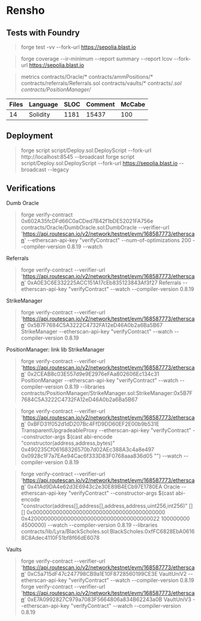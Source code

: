 # Rensho

## Tests with Foundry

> forge test -vv --fork-url https://sepolia.blast.io

> forge coverage --ir-minimum --report summary --report lcov --fork-url https://sepolia.blast.io

> metrics contracts/Oracle/* contracts/ammPositions/* contracts/referrals/Referrals.sol  contracts/vaults/* contracts/*.sol contracts/PositionManager/*


|Files|                      Language|       SLOC|Comment|McCabe|
|-----|------------------------------|-----------|-------|------|
|   14|                      Solidity|       1181|  15437|   100|


## Deployment

> forge script script/Deploy.sol:DeployScript --fork-url http://localhost:8545 --broadcast
> forge script script/Deploy.sol:DeployScript --fork-url https://sepolia.blast.io --broadcast --legacy


## Verifications

Dumb Oracle
> forge verify-contract 0x602A35fcDFd66C0aCDed7B42f1bDE52021FA756e contracts/Oracle/DumbOracle.sol:DumbOracle --verifier-url 'https://api.routescan.io/v2/network/testnet/evm/168587773/etherscan' --etherscan-api-key "verifyContract" --num-of-optimizations 200 --compiler-version 0.8.19  --watch

Referrals
> forge verify-contract --verifier-url 'https://api.routescan.io/v2/network/testnet/evm/168587773/etherscan' 0xA0E3C6E332225ACC151A17cEb835123843Af3f27 Referrals --etherscan-api-key "verifyContract" --watch --compiler-version 0.8.19 

StrikeManager
> forge verify-contract --verifier-url 'https://api.routescan.io/v2/network/testnet/evm/168587773/etherscan' 0x5B7F7684C5A3222C4732FA12eD46A0b2a6Ba5B67 StrikeManager --etherscan-api-key "verifyContract" --watch --compiler-version 0.8.19 

PositionManager: link lib StrikeManager
> forge verify-contract --verifier-url 'https://api.routescan.io/v2/network/testnet/evm/168587773/etherscan' 0x2CEAB8c03E557d9e9E2976eFAa802606Ec134c31 PositionManager --etherscan-api-key "verifyContract" --watch --compiler-version 0.8.19 --libraries contracts/PositionManager/StrikeManager.sol:StrikeManager:0x5B7F7684C5A3222C4732FA12eD46A0b2a6Ba5B67

> forge verify-contract --verifier-url 'https://api.routescan.io/v2/network/testnet/evm/168587773/etherscan' 0xBFD31f052d1dD207Bc4FfD9DD60EF2E00b9b531E TransparentUpgradeableProxy --etherscan-api-key "verifyContract" --constructor-args $(cast abi-encode "constructor(address,address,bytes)" 0x490235Cf06168326570b7d02AEc388A3c4a8e497 0x0928c1F7a7EAe94Cac6f333D83F0768aaa836d05 "") --watch --compiler-version 0.8.19

> forge verify-contract --verifier-url 'https://api.routescan.io/v2/network/testnet/evm/168587773/etherscan' 0x41Ad9DA4e62d3E6943c2e30E89B4ECb97E1780EA Oracle --etherscan-api-key "verifyContract" --constructor-args $(cast abi-encode "constructor(address[],address[],address,address,uint256,int256)" [] [] 0x0000000000000000000000000000000000000000 0x4200000000000000000000000000000000000022 100000000 4500000) --watch --compiler-version 0.8.19 --libraries contracts/lib/Lyra/BlackScholes.sol:BlackScholes:0xfFC6828EbA06168C8Adec4110F51bf8f66dE6078

Vaults
> forge verify-contract --verifier-url 'https://api.routescan.io/v2/network/testnet/evm/168587773/etherscan' 0xC5a715dF47c247798CB9a1E10F8728560199CE3E VaultUniV2 --etherscan-api-key "verifyContract" --watch --compiler-version 0.8.19 
> forge verify-contract --verifier-url 'https://api.routescan.io/v2/network/testnet/evm/168587773/etherscan' 0xE7A0992827C979a7083F5664806a834B62243a0B VaultUniV3 --etherscan-api-key "verifyContract" --watch --compiler-version 0.8.19 
